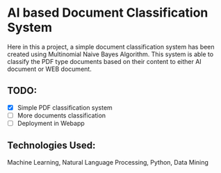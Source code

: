 # AI based Document Classification System
Here in this a project, a simple document classification system has been created using Multinomial Naive Bayes Algorithm. This system is able to classify the PDF type documents based on their content to either AI document or WEB document.

## TODO: 
- [X] Simple PDF classification system
- [ ] More documents classification
- [ ] Deployment in Webapp

## Technologies Used: 
Machine Learning, Natural Language Processing, Python, Data Mining